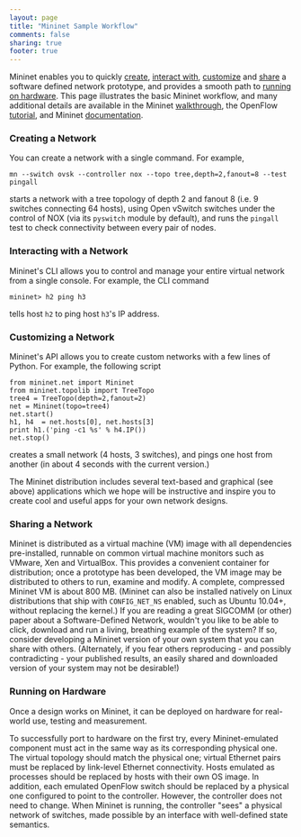 ```yaml
---
layout: page
title: "Mininet Sample Workflow"
comments: false
sharing: true
footer: true
---
```

Mininet enables you to quickly [create](#create), [interact with](#interact), [customize](#customize) and [share](#share) a software defined network prototype, and provides a smooth path to [running on hardware](#run). This page illustrates the basic Mininet workflow, and many additional details are available in the Mininet [walkthrough](Walkthrough), the OpenFlow [tutorial](http://www.openflow.org/wk/index.php/OpenFlow_Tutorial), and Mininet [documentation](Documentation).


<a id=create></a>
### Creating a Network

You can create a network with a single command. For example,

    mn --switch ovsk --controller nox --topo tree,depth=2,fanout=8 --test pingall

starts a network with a tree topology of depth 2 and fanout 8 (i.e. 9 switches connecting 64 hosts), using Open vSwitch switches under the control of NOX (via its `pyswitch` module by default), and runs the `pingall` test to check connectivity between every pair of nodes.


<a id=interact></a>
### Interacting with a Network

Mininet's CLI allows you to control and manage your entire virtual network from a single console. For example, the CLI command

    mininet> h2 ping h3

tells host `h2` to ping host `h3`'s IP address.

<a id=customize></a>
### Customizing a Network

Mininet's API allows you to create custom networks with a few lines of Python. For example, the following script

    from mininet.net import Mininet
    from mininet.topolib import TreeTopo
    tree4 = TreeTopo(depth=2,fanout=2)
    net = Mininet(topo=tree4)
    net.start()
    h1, h4  = net.hosts[0], net.hosts[3]
    print h1.('ping -c1 %s' % h4.IP())
    net.stop()

creates a small network (4 hosts, 3 switches), and pings one host from another (in about 4 seconds with the current version.)

The Mininet distribution includes several text-based and graphical (see above) applications which we hope will be instructive and inspire you to create cool and useful apps for your own network designs.

<a id=share></a>
### Sharing a Network

Mininet is distributed as a virtual machine (VM) image with all dependencies pre-installed, runnable on common virtual machine monitors such as VMware, Xen and VirtualBox. This provides a convenient container for distribution; once a prototype has been developed, the VM image may be distributed to others to run, examine and modify. A complete, compressed Mininet VM is about 800 MB. (Mininet can also be installed natively on Linux distributions that ship with `CONFIG_NET_NS` enabled, such as Ubuntu 10.04+, without replacing the kernel.) If you are reading a great SIGCOMM (or other) paper about a Software-Defined Network, wouldn't you like to be able to click, download and run a living, breathing example of the system? If so, consider developing a Mininet version of your own system that you can share with others. (Alternately, if you fear others reproducing - and possibly contradicting - your published results, an easily shared and downloaded version of your system may not be desirable!)


<a id=run></a>
### Running on Hardware

Once a design works on Mininet, it can be deployed on hardware for real-world use, testing and measurement.

To successfully port to hardware on the first try, every Mininet-emulated component must act in the same way as its corresponding physical one. The virtual topology should match the physical one; virtual Ethernet pairs must be replaced by link-level Ethernet connectivity. Hosts emulated as processes should be replaced by hosts with their own OS image. In addition, each emulated OpenFlow switch should be replaced by a physical one configured to point to the controller. However, the controller does not need to change. When Mininet is running, the controller "sees" a physical network of switches, made possible by an interface with well-defined state semantics.
